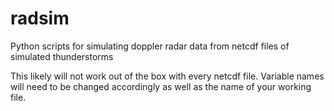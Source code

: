 # radsim
Python scripts for simulating doppler radar data from netcdf files of simulated thunderstorms

This likely will not work out of the box with every netcdf file. Variable names will need to be changed accordingly as well as the name of your working file. 
